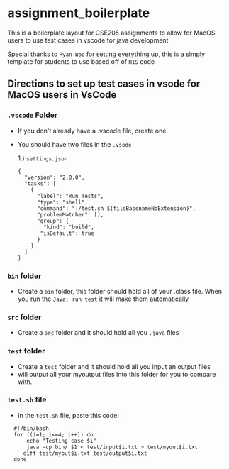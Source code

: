 # assignment_boilerplate

This is a boilerplate layout for CSE205 assignments to allow for MacOS users to use test cases in vscode for java development

Special thanks to `Ryan Woo` for setting everything up, this is a simply template for students to use based off of `HIS` code

## Directions to set up test cases in vsode for MacOS users in VsCode

### `.vscode` Folder

- If you don't already have a .vscode file, create one.
- You should have two files in the `.vsode`

  1.) `settings.json`

  ```
  {
    "version": "2.0.0",
    "tasks": [
      {
        "label": "Run Tests",
        "type": "shell",
        "command": "./test.sh ${fileBasenameNoExtension}",
        "problemMatcher": [],
        "group": {
          "kind": "build",
         "isDefault": true
        }
      }
    ]
  }
  ```

### `bin` folder

- Create a `bin` folder, this folder should hold all of your .class file. When you run the `Java: run test` it will make them automatically

### `src` folder

- Create a `src` folder and it should hold all you `.java` files

### `test` folder

- Create a `test` folder and it should hold all you input an output files
- will output all your myoutput files into this folder for you to compare with.

### `test.sh` file

- in the `test.sh` file, paste this code:

```json:
  #!/bin/bash
  for ((i=1; i<=4; i++)) do
      echo "Testing case $i"
      java -cp bin/ $1 < test/input$i.txt > test/myout$i.txt
     diff test/myout$i.txt test/output$i.txt
  done
```
